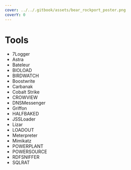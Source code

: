 ```yaml
---
cover: ../../.gitbook/assets/bear_rockport_poster.png
coverY: 0
---
```


# Tools

* 7Logger
* Astra
* Bateleur
* BIOLOAD
* BIRDWATCH
* Boostwrite
* Carbanak
* Cobalt Strike
* CROWVIEW
* DNSMessenger
* Griffon
* HALFBAKED
* JSSLoader
* Lizar
* LOADOUT
* Meterpreter
* Mimikatz
* POWERPLANT
* POWERSOURCE
* RDFSNIFFER
* SQLRAT